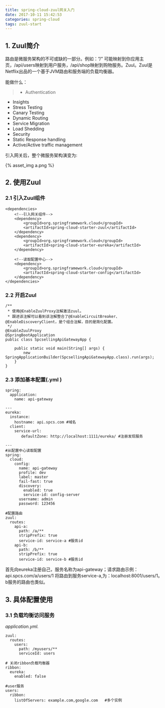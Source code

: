 ```yaml
---
title: spring-cloud-zuul网关入门
date: 2017-10-11 15:42:53
categories: spring-cloud
tags: zuul-start
---
```

## 1. Zuul简介
路由是微服务架构的不可或缺的一部分。例如：”/” 可能映射到你应用主页，/api/users映射到用户服务，/api/shop映射到购物服务。Zuul。Zuul是Netflix出品的一个基于JVM路由和服务端的负载均衡器。

能做什么：
> - Authentication
- Insights
- Stress Testing
- Canary Testing
- Dynamic Routing
- Service Migration
- Load Shedding
- Security
- Static Response handling
- Active/Active traffic management

引入网关后，整个微服务架构演变为:

{% asset_img a.png %} 

## 2. 使用Zuul

### 2.1 引入Zuul组件

    <dependencies>
        <!--引入网关组件-->
        <dependency>
            <groupId>org.springframework.cloud</groupId>
            <artifactId>spring-cloud-starter-zuul</artifactId>
        </dependency>
        <dependency>
            <groupId>org.springframework.cloud</groupId>
            <artifactId>spring-cloud-starter-eureka</artifactId>
        </dependency>
    
        <!--读取配置中心-->
        <dependency>
            <groupId>org.springframework.cloud</groupId>
            <artifactId>spring-cloud-starter-config</artifactId>
        </dependency>
    </dependencies>

### 2.2 开启Zuul
    
    /**
     * 使用@EnableZuulProxy注解激活zuul。
     * 跟进该注解可以看到该注解整合了@EnableCircuitBreaker、@EnableDiscoveryClient，是个组合注解，目的是简化配置。
     */
    @EnableZuulProxy
    @SpringBootApplication
    public class SpcsellingApiGatewayApp {
    
    	public static void main(String[] args) {
    		new SpringApplicationBuilder(SpcsellingApiGatewayApp.class).run(args);
    	}
    }	
    
### 2.3 添加基本配置(.yml )   

    spring:
      application:
        name: api-gateway
    
    ---
    eureka:
      instance:
        hostname: api.spcs.com #域名
      client:
        service-url:
           defaultZone: http://localhost:1111/eureka/ #注册发现服务
    
    ---
    #从配置中心读取配置
    spring:
      cloud:
        config:
          name: api-gateway
          profile: dev
          label: master
          fail-fast: true
          discovery:
            enabled: true
            service-id: config-server
          username: admin
          password: 123456
          
    #配置路由
    zuul:
      routes:
        api-a:
          path: /a/**
          stripPrefix: true
          service-id: service-a #服务id  
        api-b:
          path: /b/**
          stripPrefix: true
          service-id: service-b #服务id
          
首先向eureka注册自己，服务名称为api-gateway；请求路由示例：api.spcs.com/a/users/1 将路由到服务service-a,为：localhost:8001/users/1。b服务的路由也类似。

## 3. 具体配置使用

### 3.1 负载均衡访问服务

*application.yml.*
 
    zuul:
      routes:
        users:
          path: /myusers/**
          serviceId: users
    
    # 关闭ribbon负载均衡器
    ribbon:
      eureka:
        enabled: false
    
    #user服务
    users: 
      ribbon:
        listOfServers: example.com,google.com   #多个实例      
